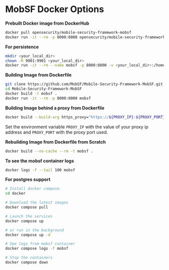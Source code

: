 # MobSF Docker Options

**Prebuilt Docker image from DockerHub**

```bash
docker pull opensecurity/mobile-security-framework-mobsf
docker run -it --rm -p 8000:8000 opensecurity/mobile-security-framework-mobsf:latest
```

**For persistence**

```bash
mkdir <your_local_dir>
chown -R 9901:9901 <your_local_dir>
docker run -it --rm --name mobsf -p 8000:8000 -v <your_local_dir>:/home/mobsf/.MobSF opensecurity/mobile-security-framework-mobsf:latest
```

**Building Image from Dockerfile**

```bash
git clone https://github.com/MobSF/Mobile-Security-Framework-MobSF.git
cd Mobile-Security-Framework-MobSF
docker build -t mobsf .
docker run -it --rm -p 8000:8000 mobsf
```

**Building Image behind a proxy from Dockerfile**

```bash
docker build --build-arg https_proxy="https://${PROXY_IP}:${PROXY_PORT}" --build-arg http_proxy="${PROXY_IP}:${PROXY_PORT}" --build-arg NO_PROXY="127.0.0.1" -t mobsf .
```

Set the environment variable `PROXY_IP` with the value of your proxy ip address and `PROXY_PORT` with the proxy port used.

**Rebuilding Image from Dockerfile from Scratch**

```bash
docker build --no-cache --rm -t mobsf .
```

**To see the mobsf container logs**

```bash
docker logs -f --tail 100 mobsf
```

**For postgres support**

```bash
# Install docker compose.
cd docker

# Download the latest images 
docker compose pull

# Launch the services
docker compose up

# or run in the background
docker compose up -d

# See logs from mobsf container
docker compose logs -f mobsf 

# Stop the containers
docker compose down
```
